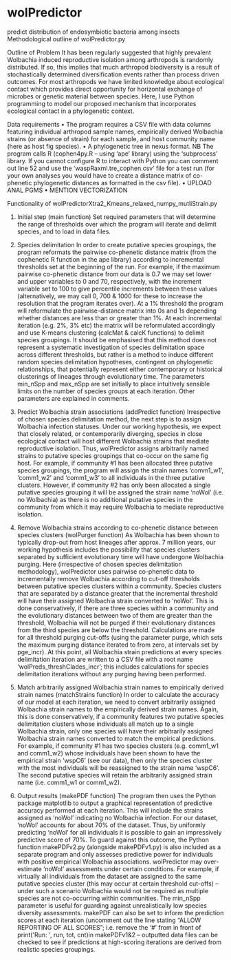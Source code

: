 # wolPredictor
predict distribution of endosymbiotic bacteria among insects
Methodological outline of wolPredictor.py 

Outline of Problem
It has been regularly suggested that highly prevalent Wolbachia induced reproductive isolation among arthropods is randomly distributed. If so, this implies that much arthropod biodiversity is a result of stochastically determined diversification events rather than process driven outcomes. For most arthropods we have limited knowledge about ecological contact which provides direct opportunity for horizontal exchange of microbes or genetic material between species. Here, I use Python programming to model our proposed mechanism that incorporates ecological contact in a phylogenetic context.

Data requirements
•	The program requires a CSV file with data columns featuring individual arthropod sample names, empirically derived Wolbachia strains (or absence of strain) for each sample, and host community name (here as host fig species).
•	A phylogenetic tree in nexus format. NB The program calls R (cophen4py.R – using ‘ape’ library) using the ‘subprocess’ library. If you cannot configure R to interact with Python you can comment out line 52 and use the ‘waspRaxml.tre_cophen.csv’ file for a test run (for your own analyses you would have to create a distance matrix of co-phenetic phylogenetic distances as formatted in the csv file).
•	UPLOAD ANAL PGMS
•	MENTION VECTORIZATION

Functionality of wolPredictorXtra2_Kmeans_relaxed_numpy_mutliStrain.py
1. Initial step (main function)
Set required parameters that will determine the range of thresholds over which the program will iterate and delimit species, and to load in data files.
2. Species delimitation
In order to create putative species groupings, the program reformats the pairwise co-phenetic distance matrix (from the cophenetic R function in the ape library) according to incremental thresholds set at the beginning of the run. For example, if the maximum pairwise co-phenetic distance from our data is 0.7 we may set lower and upper variables to 0 and 70, respectively, with the increment variable set to 100 to give percentile increments between these values (alternatively, we may call 0, 700 & 1000 for these to increase the resolution that the program iterates over). At a 1% threshold the program will reformulate the pairwise-distance matrix into 0s and 1s depending whether distances are less than or greater than 1%. At each incremental iteration (e.g. 2%, 3% etc) the matrix will be reformulated accordingly and use K-means clustering (calcMat & calcK functions) to delimit species groupings. It should be emphasised that this method does not represent a systematic investigation of species delimitation space across different thresholds, but rather is a method to induce different random species delimitation hypotheses, contingent on phylogenetic relationships, that potentially represent either contemporary or historical clusterings of lineages through evolutionary time. The parameters min_nSpp and max_nSpp are set initially to place intuitively sensible limits on the number of species groups at each iteration. Other parameters are explained in comments.

3. Predict Wolbachia strain associations (addPredict function)
Irrespective of chosen species delimitation method, the next step is to assign Wolbachia infection statuses. Under our working hypothesis, we expect that closely related, or contemporarily diverging, species in close ecological contact will host different Wolbachia strains that mediate reproductive isolation. Thus, wolPredictor assigns arbitrarily named strains to putative species groupings that co-occur on the same fig host. For example, if community #1 has been allocated three putative species groupings, the program will assign the strain names ‘comm1_w1’, ‘comm1_w2’ and ‘comm1_w3’ to all individuals in the three putative clusters. However, if community #2 has only been allocated a single putative species grouping it will be assigned the strain name ‘noWol’ (i.e. no Wolbachia) as there is no additional putative species in the community from which it may require Wolbachia to mediate reproductive isolation. 

4. Remove Wolbachia strains according to co-phenetic distance between species clusters (wolPurger function)
As Wolbachia has been shown to typically drop-out from host lineages after approx. 7 million years, our working hypothesis includes the possibility that species clusters separated by sufficient evolutionary time will have undergone Wolbachia purging. Here (irrespective of chosen species delimitation methodology), wolPredictor uses pairwise co-phenetic data to incrementally remove Wolbachia according to cut-off thresholds between putative species clusters within a community. Species clusters that are separated by a distance greater that the incremental threshold will have their assigned Wolbachia strain converted to ‘noWol’. This is done conservatively, if there are three species within a community and the evolutionary distances between two of them are greater than the threshold, Wolbachia will not be purged if their evolutionary distances from the third species are below the threshold. Calculations are made for all threshold purging cut-offs (using the parameter purge, which sets the maximum purging distance iterated to from zero, at intervals set by pge_incr). At this point, all Wolbachia strain predictions at every species delimitation iteration are written to a CSV file with a root name ‘wolPreds_threshClades_incr’; this includes calculations for species delimitation iterations without any purging having been performed.

5. Match arbitrarily assigned Wolbachia strain names to empirically derived strain names (matchStrains function)
In order to calculate the accuracy of our model at each iteration, we need to convert arbitrarily assigned Wolbachia strain names to the empirically derived strain names. Again, this is done conservatively, if a community features two putative species delimitation clusters whose individuals all match up to a single Wolbachia strain, only one species will have their arbitrarily assigned Wolbachia strain names converted to match the empirical predictions. For example, if community #1 has two species clusters (e.g. comm1_w1 and comm1_w2) whose individuals have been shown to have the empirical strain ‘wspC6’ (see our data), then only the species cluster with the most individuals will be reassigned to the strain name ‘wspC6’. The second putative species will retain the arbitrarily assigned strain name (i.e. comm1_w1 or comm1_w2). 

6. Output results (makePDF function)
The program then uses the Python package matplotlib to output a graphical representation of predictive accuracy performed at each iteration. This will include the strains assigned as ‘noWol’ indicating no Wolbachia infection. For our dataset, ‘noWol’ accounts for about 70% of the dataset. Thus, by uniformly predicting ‘noWol’ for all individuals it is possible to gain an impressively predictive score of 70%. To guard against this outcome, the Python function makePDFv2.py (alongside makePDFv1.py) is also included as a separate program and only assesses predictive power for individuals with positive empirical Wolbachia associations. wolPredictor may over-estimate ‘noWol’ assessments under certain conditions. For example, if virtually all individuals from the dataset are assigned to the same putative species cluster (this may occur at certain threshold cut-offs) – under such a scenario Wolbachia would not be required as multiple species are not co-occurring within communities. The min_nSpp parameter is useful for guarding against unrealistically low species diversity assessments. makePDF can also be set to inform the prediction scores at each iteration (uncomment out the line stating “ALLOW REPORTING OF ALL SCORES”; i.e. remove the ‘#’ from in front of print('Run: ', run, tot, cnt)in makePDFv1&2 – outputted data files can be checked to see if predictions at high-scoring iterations are derived from realistic species groupings.
